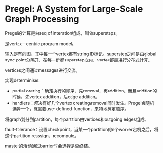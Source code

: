# Pregel: A System for Large-Scale Graph Processing

Pregel的计算是由seq of interation组成，叫做supersteps。

是vertex－centric program model。

输入是有向图，其中每一个vertex都有string ID标记。superstep之间是由global sync point分隔开。在每一步都superstep之内，vertex都是进行分布式计算。

vertices之间通过messages进行交流。

实现determinism:
+ partial orering：确定执行的顺序，先removal，再addition。而且addition的时候，先vertex addition，后edge addition。
+ handlers：解决有好几个vertex creating/removal同时发生。Pregel会随机选择一个，就需要user defined-function，来特地确定顺序。

将graph划分到partition，每个partition由vertices和outgoing edges组成。

fault-tolerance：设置checkpoint，当某一个partition的n个worker宕机之后，将这个partition reassign、recompute。

master的活动通过barrier时会选择是否终结。